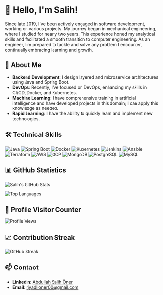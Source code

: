 # 👋 Hello, I'm Salih!

Since late 2019, I've been actively engaged in software development, working on various projects. My journey began in mechanical engineering, where I studied for nearly two years. This experience honed my analytical skills and facilitated a smooth transition to computer engineering. As an engineer, I'm prepared to tackle and solve any problem I encounter, continually embracing learning and growth.

## 🚀 About Me

- **Backend Development**: I design layered and microservice architectures using Java and Spring Boot.
- **DevOps**: Recently, I've focused on DevOps, enhancing my skills in CI/CD, Docker, and Kubernetes.
- **Machine Learning**: I have comprehensive training in artificial intelligence and have developed projects in this domain; I can apply this knowledge as needed.
- **Rapid Learning**: I have the ability to quickly learn and implement new technologies.

## 🛠️ Technical Skills

![Java](https://skillicons.dev/icons?i=java)
![Spring Boot](https://skillicons.dev/icons?i=spring)
![Docker](https://skillicons.dev/icons?i=docker)
![Kubernetes](https://skillicons.dev/icons?i=kubernetes)
![Jenkins](https://skillicons.dev/icons?i=jenkins)
![Ansible](https://skillicons.dev/icons?i=ansible)
![Terraform](https://skillicons.dev/icons?i=terraform)
![AWS](https://skillicons.dev/icons?i=aws)
![GCP](https://skillicons.dev/icons?i=gcp)
![MongoDB](https://skillicons.dev/icons?i=mongodb)
![PostgreSQL](https://skillicons.dev/icons?i=postgres)
![MySQL](https://skillicons.dev/icons?i=mysql)

## 📊 GitHub Statistics

![Salih's GitHub Stats](https://github-readme-stats.vercel.app/api?username=AbdullahSalihOner&show_icons=true&theme=radical)

![Top Languages](https://github-readme-stats.vercel.app/api/top-langs/?username=AbdullahSalihOner&layout=compact&theme=radical)

## 👥 Profile Visitor Counter

![Profile Views](https://komarev.com/ghpvc/?username=AbdullahSalihOner&color=blue)

## 📈 Contribution Streak

![GitHub Streak](https://github-readme-streak-stats.herokuapp.com/?user=AbdullahSalihOner&theme=radical)

## 📫 Contact

- **LinkedIn**: [Abdullah Salih Öner](https://www.linkedin.com/in/abdullahsalihoner/)
- **Email**: [riyadlioner00@gmail.com](mailto:riyadlioner00@gmail.com)
